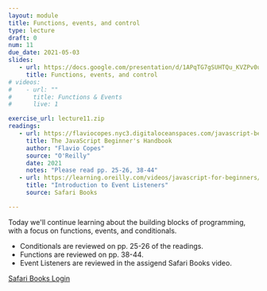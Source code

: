 ```yaml
---
layout: module
title: Functions, events, and control
type: lecture
draft: 0
num: 11
due_date: 2021-05-03
slides:
   - url: https://docs.google.com/presentation/d/1APqTG7gSUHTQu_KVZPv0uCoz3Cvo3dKrJw1o-g4jLuk/edit?usp=sharing
     title: Functions, events, and control
# videos:
#    - url: ""
#      title: Functions & Events
#      live: 1

exercise_url: lecture11.zip
readings:
   - url: https://flaviocopes.nyc3.digitaloceanspaces.com/javascript-beginner-handbook/javascript-beginner-handbook.pdf
     title: The JavaScript Beginner's Handbook
     author: "Flavio Copes"
     source: "O'Reilly"
     date: 2021
     notes: "Please read pp. 25-26, 38-44"
   - url: https://learning.oreilly.com/videos/javascript-for-beginners/9781800562431/9781800562431-video2_31
     title: "Introduction to Event Listeners"
     source: Safari Books

---
```


Today we'll continue learning about the building blocks of programming, with a focus on functions, events, and conditionals. 
* Conditionals are reviewed on pp. 25-26 of the readings.
* Functions are reviewed on pp. 38-44.
* Event Listeners are reviewed in the assigend Safari Books video.

<a href="http://turing.library.northwestern.edu/login?url=https://www.safaribooksonline.com/library/view/temporary-access/" target="_blank" class="button">Safari Books Login <i class="fas fa-link"></i></a>